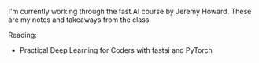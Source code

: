 I'm currently working through the fast.AI course by Jeremy Howard. These are my notes and takeaways from the class.

Reading:
-  Practical Deep Learning for Coders with fastai and PyTorch
